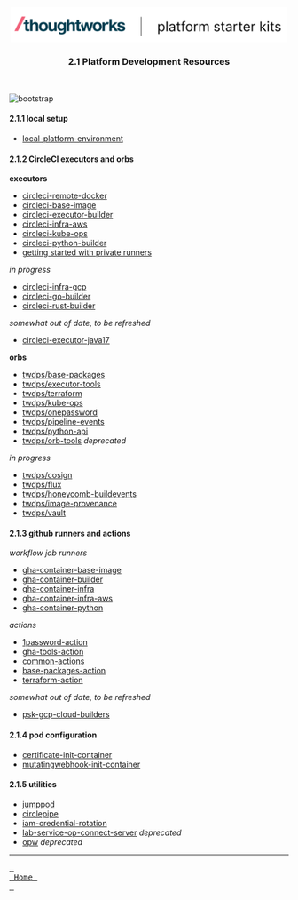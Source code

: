 <div align="center">
	<p>
		<img alt="Thoughtworks Logo" src="https://raw.githubusercontent.com/twplatformlabs/static/master/psk_banner.png" width=500 />
	</p>
  <h3>2.1 Platform Development Resources</h3>
</div>
<br />

![bootstrap](https://img.shields.io/badge/document-EarlyDraft-yellow.svg?style=for-the-badge&logo=markdown)  

#### 2.1.1 local setup  
* [local-platform-environment](https://github.com/twplatformlabs/local-platform-environment)  

#### 2.1.2 CircleCI executors and orbs

**executors**  
* [circleci-remote-docker](https://github.com/twplatformlabs/circleci-remote-docker)  
* [circleci-base-image](https://github.com/twplatformlabs/circleci-base-iamge)  
* [circleci-executor-builder](https://github.com/twplatformlabs/circleci-executor-builder)  
* [circleci-infra-aws](https://github.com/twplatformlabs/circleci-infra-aws)  
* [circleci-kube-ops](https://github.com/twplatformlabs/circleci-kube-ops)  
* [circleci-python-builder](https://github.com/twplatformlabs/circleci-python-builder)
* [getting started with private runners](https://github.com/twplatformlabs/experiment-circleci-private-runners) 

_in progress_  
* [circleci-infra-gcp](https://github.com/twplatformlabs/circleci-infra-gcp)
* [circleci-go-builder](https://github.com/twplatformlabs/circleci-go-builder)
* [circleci-rust-builder](https://github.com/twplatformlabs/circleci-rust-builder)

_somewhat out of date, to be refreshed_  
* [circleci-executor-java17](https://github.com/twplatformlabs/circleci-executor-java17)

**orbs**  
* [twdps/base-packages](https://github.com/twplatformlabs/orb-base-packages)
* [twdps/executor-tools](https://github.com/twplatformlabs/orb-executor-tools)  
* [twdps/terraform](https://github.com/twplatformlabs/orb-terraform)  
* [twdps/kube-ops](https://github.com/twplatformlabs/orb-kube-ops)  
* [twdps/onepassword](https://github.com/twplatformlabs/orb-1password-connect)  
* [twdps/pipeline-events](https://github.com/twplatformlabs/orb-pipeline-events)  
* [twdps/python-api](https://github.com/twplatformlabs/orb-python-api)
* [twdps/orb-tools](https://github.com/twplatformlabs/orb-tools) _deprecated_

_in progress_  
* [twdps/cosign](https://github.com/twplatformlabs/orb-cosign)
* [twdps/flux](https://github.com/twplatformlabs/orb-flux)
* [twdps/honeycomb-buildevents](https://github.com/twplatformlabs/orb-honeycomb-buildevents)
* [twdps/image-provenance](https://github.com/twplatformlabs/orb-image-provenance)
* [twdps/vault](https://github.com/twplatformlabs/orb-vault)

#### 2.1.3 github runners and actions  

_workflow job runners_  
* [gha-container-base-image](https://github.com/twplatformlabs/gha-container-base-image)  
* [gha-container-builder](https://github.com/twplatformlabs/gha-container-builder)
* [gha-container-infra](https://github.com/twplatformlabs/gha-container-infra)
* [gha-container-infra-aws](https://github.com/twplatformlabs/gha-container-infra-aws)
* [gha-container-python](https://github.com/twplatformlabs/gha-container-python)

_actions_  
* [1password-action](https://github.com/twplatformlabs/1password-action)  
* [gha-tools-action](https://github.com/twplatformlabs/gha-tools-action)  
* [common-actions](https://github.com/twplatformlabs/common-actions)  
* [base-packages-action](https://github.com/twplatformlabs/base-packages-action)  
* [terraform-action](https://github.com/twplatformlabs/terraform-action)  

_somewhat out of date, to be refreshed_  
* [psk-gcp-cloud-builders](https://github.com/twplatformlabs/psk-gcp-cloud-builders)

#### 2.1.4 pod configuration  

* [certificate-init-container](https://github.com/twplatformlabs/certificate-init-container)  
* [mutatingwebhook-init-container](https://github.com/twplatformlabs/mutatingwebhook-init-container)

#### 2.1.5 utilities

* [jumppod](https://github.com/twplatformlabs/jumppod)
* [circlepipe](https://github.com/twplatformlabs/circlepipe)
* [iam-credential-rotation](https://github.com/twplatformlabs/iam-credential-rotation)
* [lab-service-op-connect-server](https://github.com/twplatformlabs/lab-service-op-connect-server) _deprecated_ 
* [opw](https://github.com/twplatformlabs/opw) _deprecated_ 

<hr>  

[<kbd> <br> Home <br> </kbd>](../README.md)
